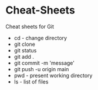 # Cheat-Sheets
Cheat sheets for Git

- cd - change directory
- git clone
- git status
- git add .
- git commit -m 'message'
- git push -u origin main
- pwd - present working directory
- ls - list of files
